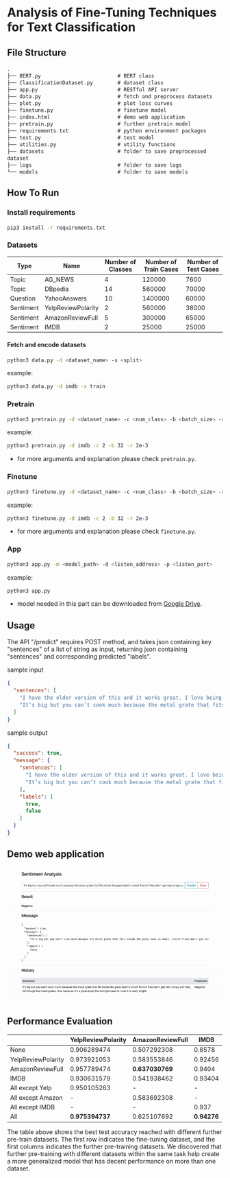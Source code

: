 # Analysis of Fine-Tuning Techniques for Text Classification

## File Structure

    .
    ├── BERT.py                         # BERT class
    ├── ClassificationDataset.py        # dataset class
    ├── app.py                          # RESTful API server
    ├── data.py                         # fetch and preprocess datasets
    ├── plot.py                         # plot loss curves
    ├── finetune.py                     # finetune model
    ├── index.html                      # demo web application
    ├── pretrain.py                     # further pretrain model
    ├── requirements.txt                # python environment packages
    ├── test.py                         # test model
    ├── utilities.py                    # utility functions
    ├── datasets                        # folder to save preprocessed dataset
    ├── logs                            # folder to save logs
    └── models                          # folder to save models

## How To Run

### Install requirements

```bash
pip3 install -r requirements.txt
```

### Datasets

| Type | Name | Number of Classes | Number of Train Cases | Number of Test Cases |
| --- | --- | --- | --- | --- |
| Topic | AG_NEWS | 4 | 120000 | 7600 |
| Topic | DBpedia | 14 | 560000 | 70000 |
| Question | YahooAnswers | 10 | 1400000 | 60000 |
| Sentiment | YelpReviewPolarity | 2 | 560000 | 38000 |
| Sentiment | AmazonReviewFull | 5 | 300000 | 65000 |
| Sentiment | IMDB | 2 | 25000 | 25000 |

#### Fetch and encode datasets

```bash
python3 data.py -d <dataset_name> -s <split>
```  

example:

```bash
python3 data.py -d imdb -s train
```

### Pretrain

```bash
python3 pretrain.py -d <dataset_name> -c <num_class> -b <batch_size> -r <learning_rate>
```

example:

```bash
python3 pretrain.py -d imdb -c 2 -b 32 -r 2e-3
```

* for more arguments and explanation please check `pretrain.py`.

### Finetune

```bash
python3 finetune.py -d <dataset_name> -c <num_class> -b <batch_size> -r <learning_rate>
```

example:

```bash
python3 finetune.py -d imdb -c 2 -b 32 -r 2e-3
```

* for more arguments and explanation please check `finetune.py`.

### App

```bash
python3 app.py -m <model_path> -d <listen_address> -p <listen_port>
``` 

example:

```bash
python3 app.py
```

* model needed in this part can be downloaded
  from [Google Drive](https://drive.google.com/file/d/123w7-nKRKrcWkshalH39qMkbfOsRe-Q9/view?usp=sharing).

## Usage

The API "/predict" requires POST method, and takes json containing key "sentences" of a list of string as input,
returning json containing "sentences" and corresponding predicted "labels".

sample input

```json
{
  "sentences": [
    "I have the older version of this and it works great. I love being able to see my food while it’s cooking and have cooked chicken, fries, baked potatoes, biscuits and many other things. Also you can cook more at one time than in other air fryers. Love how it is so easy to clean.",
    "It’s big but you can’t cook much because the metal grate that fits inside the glass bowl is small. French fries don’t get very crispy and they fall though the metal grates. Also because it’s a glass bowl, the red light used to cook it is really bright."
  ]
}
```

sample output

```json
{
  "success": true,
  "message": {
    "sentences": [
      "I have the older version of this and it works great. I love being able to see my food while it’s cooking and have cooked chicken, fries, baked potatoes, biscuits and many other things. Also you can cook more at one time than in other air fryers. Love how it is so easy to clean.",
      "It’s big but you can’t cook much because the metal grate that fits inside the glass bowl is small. French fries don’t get very crispy and they fall though the metal grates. Also because it’s a glass bowl, the red light used to cook it is really bright."
    ],
    "labels": [
      true,
      false
    ]
  }
}
```

## Demo web application

![](demo.gif)

## Performance Evaluation

|  | YelpReviewPolarity | AmazonReviewFull | IMDB |
| --- | --- | --- | --- |
| None | 0.906289474 | 0.507292308 | 0.8578 |
| YelpReviewPolarity | 0.973921053 | 0.583553846 | 0.92456 |
| AmazonReviewFull | 0.957789474 | **0.637030769** | 0.9404 |
| IMDB | 0.930631579 | 0.541938462 | 0.93404 |
| All except Yelp | 0.950105263 | - | - |
| All except Amazon | - | 0.583692308 | - |
| All except IMDB | - | - | 0.937 |
| All| **0.975394737** | 0.625107692 | **0.94276** |

The table above shows the best test accuracy reached with different further pre-train datasets. The first row indicates
the fine-tuning dataset, and the first columns indicates the further pre-training datasets. We discovered that further
pre-training with different datasets within the same task help create a more generalized model that has decent
performance on more than one dataset.
